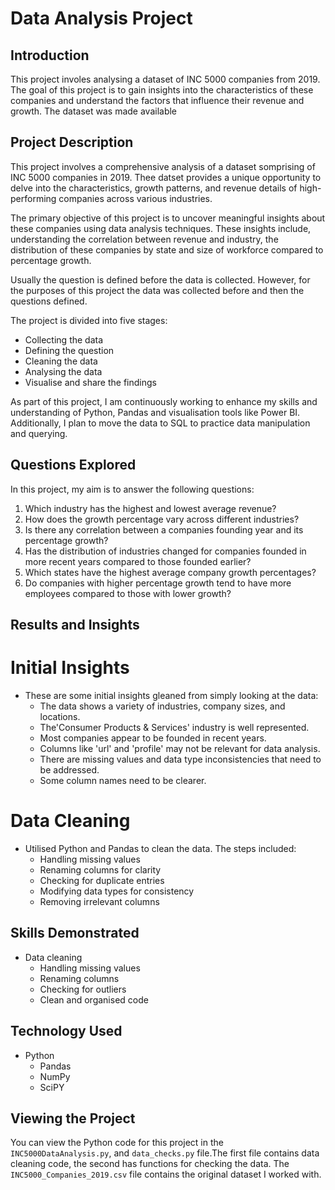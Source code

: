 # Data Analysis Project


## Introduction
This project involes analysing a dataset of INC 5000 companies from 2019. The goal of this project is to gain insights into the characteristics of these companies and understand the factors that influence their revenue and growth. The dataset was made available 

## Project Description

This project involves a comprehensive analysis of a dataset somprising of INC 5000 companies in 2019. Thee datset provides a unique opportunity to delve into the characteristics, growth patterns, and revenue details of high-performing companies across various industries.

The primary objective of this project is to uncover meaningful insights about these companies using data analysis techniques. These insights include, understanding the correlation between revenue and industry, the distribution of these companies by state and size of workforce compared to percentage growth.

Usually the question is defined before the data is collected. However, for the purposes of this project the data was collected before and then the questions defined.

The project is divided into five stages:
- Collecting the data 
- Defining the question 
- Cleaning the data
- Analysing the data
- Visualise and share the findings



As part of this project, I am continuously working to enhance my skills and understanding of Python, Pandas and visualisation tools like Power BI. Additionally, I plan to move the data to SQL to practice data manipulation and querying.


## Questions Explored

In this project, my aim is to answer the following questions:

1. Which industry has the highest and lowest average revenue?
2. How does the growth percentage vary across different industries?
3. Is there any correlation between a companies founding year and  its percentage growth?
4. Has the distribution of industries changed for companies founded  in more recent years compared to those founded earlier?
5. Which states have the highest average company growth percentages?
6. Do companies with higher percentage growth tend to have more employees compared to those with lower growth?


## Results and Insights

# Initial Insights
- These are some initial insights gleaned from simply looking at the data:
    - The data shows a variety of industries, company sizes, and locations.
    - The'Consumer Products & Services' industry is well represented. 
    - Most companies appear to be founded in recent years. 
    - Columns like 'url' and 'profile' may not be relevant for data analysis.
    - There are missing values and data type inconsistencies that need to be addressed.
    - Some column names need to be clearer.

# Data Cleaning 
- Utilised Python and Pandas to clean the data. The steps included:
    - Handling missing values
    - Renaming columns for clarity
    - Checking for duplicate entries
    - Modifying data types for consistency
    - Removing irrelevant columns


## Skills Demonstrated

- Data cleaning
    - Handling missing values
    - Renaming columns
    - Checking for outliers
    - Clean and organised code


## Technology Used

- Python
    - Pandas 
    - NumPy
    - SciPY


## Viewing the Project

You can view the Python code for this project in the `INC5000DataAnalysis.py`, and `data_checks.py` file.The first file contains data cleaning code, the second has functions for checking the data. The `INC5000_Companies_2019.csv` file contains the original dataset I worked with.

